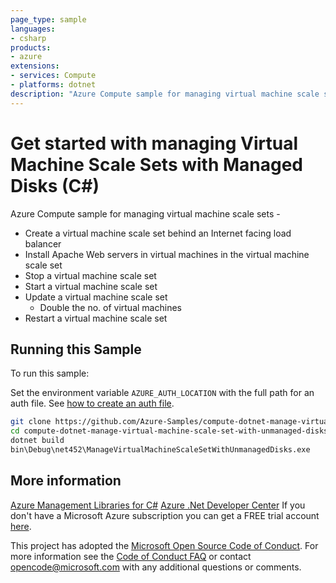 ```yaml
---
page_type: sample
languages:
- csharp
products:
- azure
extensions:
- services: Compute
- platforms: dotnet
description: "Azure Compute sample for managing virtual machine scale sets."
---
```


# Get started with managing Virtual Machine Scale Sets with Managed Disks (C#)

 Azure Compute sample for managing virtual machine scale sets -
  - Create a virtual machine scale set behind an Internet facing load balancer
  - Install Apache Web servers in virtual machines in the virtual machine scale set
  - Stop a virtual machine scale set
  - Start a virtual machine scale set
  - Update a virtual machine scale set
    - Double the no. of virtual machines
  - Restart a virtual machine scale set


## Running this Sample

To run this sample:

Set the environment variable `AZURE_AUTH_LOCATION` with the full path for an auth file. See [how to create an auth file](https://github.com/Azure/azure-libraries-for-net/blob/master/AUTH.md).

```bash
git clone https://github.com/Azure-Samples/compute-dotnet-manage-virtual-machine-scale-set-with-unmanaged-disks.git
cd compute-dotnet-manage-virtual-machine-scale-set-with-unmanaged-disks
dotnet build
bin\Debug\net452\ManageVirtualMachineScaleSetWithUnmanagedDisks.exe
```

## More information

[Azure Management Libraries for C#](https://github.com/Azure/azure-sdk-for-net/tree/Fluent)
[Azure .Net Developer Center](https://azure.microsoft.com/en-us/develop/net/)
If you don't have a Microsoft Azure subscription you can get a FREE trial account [here](http://go.microsoft.com/fwlink/?LinkId=330212).

This project has adopted the [Microsoft Open Source Code of Conduct](https://opensource.microsoft.com/codeofconduct/). For more information see the [Code of Conduct FAQ](https://opensource.microsoft.com/codeofconduct/faq/) or contact [opencode@microsoft.com](mailto:opencode@microsoft.com) with any additional questions or comments.
